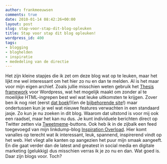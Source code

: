 ```yaml
---
author: frankmeeuwsen
comments: true
date: 2010-01-14 08:42:26+00:00
layout: post
slug: stap-voor-stap-dit-blog-opleuken
title: Stap voor stap dit blog opleuken!
wordpress_id: 400
tags:
- blogging
- bloghelden
- inspiratie
- mededeling van de directie
---
```


Het zijn kleine stapjes die ik zet om deze blog wat op te leuken, maar het lijkt me wel interessant om het hier zo nu en dan te melden. Al is het maar voor mijn eigen archief. Zoals jullie misschien weten gebruik het [Thesis framework](http://diythemes.com/) voor Wordpress, wat het mogelijk maakt om zonder al te moeilijke HTML-ingrepen best wel wat leuke uitkomsten te krijgen. Zover ben ik nog niet (eerst [dat boek](http://www.selexyz.nl/product/9789022996997/meeuwsen-f-/bloghelden//)!)(en de [bijbehorende site](http://www.bloghelden.nl)!) maar ondertussen kun je wel wat nieuwe features verwachten in een standaard jasje. Zo kun je nu zoeken in dit blog. Waarom dat uitstond is voor mij ook een raadsel, maar het kan nu dus. Je kunt individuele berichten direct op Twitter zetten via [Tweetmeme](http://www.tweetmeme.com)-buttons. Ook heb ik in de zijbalk een feed toegevoegd van mijn linkdump-blog [Inspiration Overload](http://www.inspirationoverload.nl). Hier komt vanalles op terecht wat ik interessant, leuk, spannend, inspirerend vindt op het web. Het vliegt alle kanten op aangezien het puur mijn smaak aangeeft. En die gaat verder dan de latest and greatest in social media en digitale marketing (gelukkig) dus misschien verras ik je zo nu en dan. Wat goed is. Daar zijn blogs voor. Toch?
